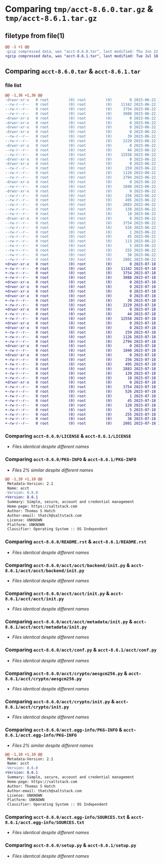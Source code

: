 # Comparing `tmp/acct-8.6.0.tar.gz` & `tmp/acct-8.6.1.tar.gz`

## filetype from file(1)

```diff
@@ -1 +1 @@
-gzip compressed data, was "acct-8.6.0.tar", last modified: Thu Jun 22 15:33:28 2023, max compression
+gzip compressed data, was "acct-8.6.1.tar", last modified: Tue Jul 18 17:17:19 2023, max compression
```

## Comparing `acct-8.6.0.tar` & `acct-8.6.1.tar`

### file list

```diff
@@ -1,36 +1,36 @@
-drwxr-xr-x   0 root         (0) root         (0)        0 2023-06-22 15:33:28.880938 acct-8.6.0/
--rw-r--r--   0 root         (0) root         (0)    11342 2023-06-22 15:33:15.000000 acct-8.6.0/LICENSE
--rw-r--r--   0 root         (0) root         (0)     3754 2023-06-22 15:33:28.880938 acct-8.6.0/PKG-INFO
--rw-r--r--   0 root         (0) root         (0)     3088 2023-06-22 15:33:15.000000 acct-8.6.0/README.rst
-drwxr-xr-x   0 root         (0) root         (0)        0 2023-06-22 15:33:28.880938 acct-8.6.0/acct/
-drwxr-xr-x   0 root         (0) root         (0)        0 2023-06-22 15:33:28.880938 acct-8.6.0/acct/acct/
-drwxr-xr-x   0 root         (0) root         (0)        0 2023-06-22 15:33:28.880938 acct-8.6.0/acct/acct/backend/
-drwxr-xr-x   0 root         (0) root         (0)        0 2023-06-22 15:33:28.880938 acct-8.6.0/acct/acct/backend/contracts/
--rw-r--r--   0 root         (0) root         (0)       39 2023-06-22 15:33:15.000000 acct-8.6.0/acct/acct/backend/contracts/init.py
--rw-r--r--   0 root         (0) root         (0)     2229 2023-06-22 15:33:15.000000 acct-8.6.0/acct/acct/backend/init.py
-drwxr-xr-x   0 root         (0) root         (0)        0 2023-06-22 15:33:28.880938 acct-8.6.0/acct/acct/contracts/
--rw-r--r--   0 root         (0) root         (0)       44 2023-06-22 15:33:15.000000 acct-8.6.0/acct/acct/contracts/init.py
--rw-r--r--   0 root         (0) root         (0)    12558 2023-06-22 15:33:15.000000 acct-8.6.0/acct/acct/init.py
-drwxr-xr-x   0 root         (0) root         (0)        0 2023-06-22 15:33:28.880938 acct-8.6.0/acct/acct/metadata/
-drwxr-xr-x   0 root         (0) root         (0)        0 2023-06-22 15:33:28.880938 acct-8.6.0/acct/acct/metadata/contracts/
--rw-r--r--   0 root         (0) root         (0)      259 2023-06-22 15:33:15.000000 acct-8.6.0/acct/acct/metadata/contracts/init.py
--rw-r--r--   0 root         (0) root         (0)     1126 2023-06-22 15:33:15.000000 acct-8.6.0/acct/acct/metadata/init.py
--rw-r--r--   0 root         (0) root         (0)     2794 2023-06-22 15:33:15.000000 acct-8.6.0/acct/conf.py
-drwxr-xr-x   0 root         (0) root         (0)        0 2023-06-22 15:33:28.880938 acct-8.6.0/acct/crypto/
--rw-r--r--   0 root         (0) root         (0)     1040 2023-06-22 15:33:15.000000 acct-8.6.0/acct/crypto/aesgcm256.py
-drwxr-xr-x   0 root         (0) root         (0)        0 2023-06-22 15:33:28.880938 acct-8.6.0/acct/crypto/contracts/
--rw-r--r--   0 root         (0) root         (0)      256 2023-06-22 15:33:15.000000 acct-8.6.0/acct/crypto/contracts/init.py
--rw-r--r--   0 root         (0) root         (0)      495 2023-06-22 15:33:15.000000 acct-8.6.0/acct/crypto/fernet.py
--rw-r--r--   0 root         (0) root         (0)     2883 2023-06-22 15:33:15.000000 acct-8.6.0/acct/crypto/init.py
--rw-r--r--   0 root         (0) root         (0)      139 2023-06-22 15:33:15.000000 acct-8.6.0/acct/scripts.py
--rw-r--r--   0 root         (0) root         (0)       18 2023-06-22 15:33:28.000000 acct-8.6.0/acct/version.py
-drwxr-xr-x   0 root         (0) root         (0)        0 2023-06-22 15:33:28.880938 acct-8.6.0/acct.egg-info/
--rw-r--r--   0 root         (0) root         (0)     3754 2023-06-22 15:33:28.000000 acct-8.6.0/acct.egg-info/PKG-INFO
--rw-r--r--   0 root         (0) root         (0)      526 2023-06-22 15:33:28.000000 acct-8.6.0/acct.egg-info/SOURCES.txt
--rw-r--r--   0 root         (0) root         (0)        1 2023-06-22 15:33:28.000000 acct-8.6.0/acct.egg-info/dependency_links.txt
--rw-r--r--   0 root         (0) root         (0)       45 2023-06-22 15:33:28.000000 acct-8.6.0/acct.egg-info/entry_points.txt
--rw-r--r--   0 root         (0) root         (0)      113 2023-06-22 15:33:28.000000 acct-8.6.0/acct.egg-info/requires.txt
--rw-r--r--   0 root         (0) root         (0)        5 2023-06-22 15:33:28.000000 acct-8.6.0/acct.egg-info/top_level.txt
--rw-r--r--   0 root         (0) root         (0)      255 2023-06-22 15:33:15.000000 acct-8.6.0/pyproject.toml
--rw-r--r--   0 root         (0) root         (0)       38 2023-06-22 15:33:28.880938 acct-8.6.0/setup.cfg
--rw-r--r--   0 root         (0) root         (0)     2801 2023-06-22 15:33:15.000000 acct-8.6.0/setup.py
+drwxr-xr-x   0 root         (0) root         (0)        0 2023-07-18 17:17:19.091228 acct-8.6.1/
+-rw-r--r--   0 root         (0) root         (0)    11342 2023-07-18 17:17:04.000000 acct-8.6.1/LICENSE
+-rw-r--r--   0 root         (0) root         (0)     3754 2023-07-18 17:17:19.091228 acct-8.6.1/PKG-INFO
+-rw-r--r--   0 root         (0) root         (0)     3088 2023-07-18 17:17:04.000000 acct-8.6.1/README.rst
+drwxr-xr-x   0 root         (0) root         (0)        0 2023-07-18 17:17:19.087228 acct-8.6.1/acct/
+drwxr-xr-x   0 root         (0) root         (0)        0 2023-07-18 17:17:19.087228 acct-8.6.1/acct/acct/
+drwxr-xr-x   0 root         (0) root         (0)        0 2023-07-18 17:17:19.087228 acct-8.6.1/acct/acct/backend/
+drwxr-xr-x   0 root         (0) root         (0)        0 2023-07-18 17:17:19.087228 acct-8.6.1/acct/acct/backend/contracts/
+-rw-r--r--   0 root         (0) root         (0)       39 2023-07-18 17:17:04.000000 acct-8.6.1/acct/acct/backend/contracts/init.py
+-rw-r--r--   0 root         (0) root         (0)     2229 2023-07-18 17:17:04.000000 acct-8.6.1/acct/acct/backend/init.py
+drwxr-xr-x   0 root         (0) root         (0)        0 2023-07-18 17:17:19.087228 acct-8.6.1/acct/acct/contracts/
+-rw-r--r--   0 root         (0) root         (0)       44 2023-07-18 17:17:04.000000 acct-8.6.1/acct/acct/contracts/init.py
+-rw-r--r--   0 root         (0) root         (0)    12558 2023-07-18 17:17:04.000000 acct-8.6.1/acct/acct/init.py
+drwxr-xr-x   0 root         (0) root         (0)        0 2023-07-18 17:17:19.087228 acct-8.6.1/acct/acct/metadata/
+drwxr-xr-x   0 root         (0) root         (0)        0 2023-07-18 17:17:19.087228 acct-8.6.1/acct/acct/metadata/contracts/
+-rw-r--r--   0 root         (0) root         (0)      259 2023-07-18 17:17:04.000000 acct-8.6.1/acct/acct/metadata/contracts/init.py
+-rw-r--r--   0 root         (0) root         (0)     1126 2023-07-18 17:17:04.000000 acct-8.6.1/acct/acct/metadata/init.py
+-rw-r--r--   0 root         (0) root         (0)     2794 2023-07-18 17:17:04.000000 acct-8.6.1/acct/conf.py
+drwxr-xr-x   0 root         (0) root         (0)        0 2023-07-18 17:17:19.087228 acct-8.6.1/acct/crypto/
+-rw-r--r--   0 root         (0) root         (0)     1040 2023-07-18 17:17:04.000000 acct-8.6.1/acct/crypto/aesgcm256.py
+drwxr-xr-x   0 root         (0) root         (0)        0 2023-07-18 17:17:19.087228 acct-8.6.1/acct/crypto/contracts/
+-rw-r--r--   0 root         (0) root         (0)      256 2023-07-18 17:17:04.000000 acct-8.6.1/acct/crypto/contracts/init.py
+-rw-r--r--   0 root         (0) root         (0)      495 2023-07-18 17:17:04.000000 acct-8.6.1/acct/crypto/fernet.py
+-rw-r--r--   0 root         (0) root         (0)     2883 2023-07-18 17:17:04.000000 acct-8.6.1/acct/crypto/init.py
+-rw-r--r--   0 root         (0) root         (0)      139 2023-07-18 17:17:04.000000 acct-8.6.1/acct/scripts.py
+-rw-r--r--   0 root         (0) root         (0)       18 2023-07-18 17:17:18.000000 acct-8.6.1/acct/version.py
+drwxr-xr-x   0 root         (0) root         (0)        0 2023-07-18 17:17:19.087228 acct-8.6.1/acct.egg-info/
+-rw-r--r--   0 root         (0) root         (0)     3754 2023-07-18 17:17:19.000000 acct-8.6.1/acct.egg-info/PKG-INFO
+-rw-r--r--   0 root         (0) root         (0)      526 2023-07-18 17:17:19.000000 acct-8.6.1/acct.egg-info/SOURCES.txt
+-rw-r--r--   0 root         (0) root         (0)        1 2023-07-18 17:17:19.000000 acct-8.6.1/acct.egg-info/dependency_links.txt
+-rw-r--r--   0 root         (0) root         (0)       45 2023-07-18 17:17:19.000000 acct-8.6.1/acct.egg-info/entry_points.txt
+-rw-r--r--   0 root         (0) root         (0)      120 2023-07-18 17:17:19.000000 acct-8.6.1/acct.egg-info/requires.txt
+-rw-r--r--   0 root         (0) root         (0)        5 2023-07-18 17:17:19.000000 acct-8.6.1/acct.egg-info/top_level.txt
+-rw-r--r--   0 root         (0) root         (0)      255 2023-07-18 17:17:04.000000 acct-8.6.1/pyproject.toml
+-rw-r--r--   0 root         (0) root         (0)       38 2023-07-18 17:17:19.091228 acct-8.6.1/setup.cfg
+-rw-r--r--   0 root         (0) root         (0)     2801 2023-07-18 17:17:04.000000 acct-8.6.1/setup.py
```

### Comparing `acct-8.6.0/LICENSE` & `acct-8.6.1/LICENSE`

 * *Files identical despite different names*

### Comparing `acct-8.6.0/PKG-INFO` & `acct-8.6.1/PKG-INFO`

 * *Files 2% similar despite different names*

```diff
@@ -1,10 +1,10 @@
 Metadata-Version: 2.1
 Name: acct
-Version: 8.6.0
+Version: 8.6.1
 Summary: Simple, secure, account and credential management
 Home-page: https://saltstack.com
 Author: Thomas S Hatch
 Author-email: thatch@saltstack.com
 License: UNKNOWN
 Platform: UNKNOWN
 Classifier: Operating System :: OS Independent
```

### Comparing `acct-8.6.0/README.rst` & `acct-8.6.1/README.rst`

 * *Files identical despite different names*

### Comparing `acct-8.6.0/acct/acct/backend/init.py` & `acct-8.6.1/acct/acct/backend/init.py`

 * *Files identical despite different names*

### Comparing `acct-8.6.0/acct/acct/init.py` & `acct-8.6.1/acct/acct/init.py`

 * *Files identical despite different names*

### Comparing `acct-8.6.0/acct/acct/metadata/init.py` & `acct-8.6.1/acct/acct/metadata/init.py`

 * *Files identical despite different names*

### Comparing `acct-8.6.0/acct/conf.py` & `acct-8.6.1/acct/conf.py`

 * *Files identical despite different names*

### Comparing `acct-8.6.0/acct/crypto/aesgcm256.py` & `acct-8.6.1/acct/crypto/aesgcm256.py`

 * *Files identical despite different names*

### Comparing `acct-8.6.0/acct/crypto/init.py` & `acct-8.6.1/acct/crypto/init.py`

 * *Files identical despite different names*

### Comparing `acct-8.6.0/acct.egg-info/PKG-INFO` & `acct-8.6.1/acct.egg-info/PKG-INFO`

 * *Files 2% similar despite different names*

```diff
@@ -1,10 +1,10 @@
 Metadata-Version: 2.1
 Name: acct
-Version: 8.6.0
+Version: 8.6.1
 Summary: Simple, secure, account and credential management
 Home-page: https://saltstack.com
 Author: Thomas S Hatch
 Author-email: thatch@saltstack.com
 License: UNKNOWN
 Platform: UNKNOWN
 Classifier: Operating System :: OS Independent
```

### Comparing `acct-8.6.0/acct.egg-info/SOURCES.txt` & `acct-8.6.1/acct.egg-info/SOURCES.txt`

 * *Files identical despite different names*

### Comparing `acct-8.6.0/setup.py` & `acct-8.6.1/setup.py`

 * *Files identical despite different names*

